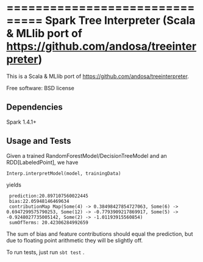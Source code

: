 ===============================
Spark Tree Interpreter (Scala & MLlib port of https://github.com/andosa/treeinterpreter)
===============================

This is a Scala & MLlib port of https://github.com/andosa/treeinterpreter.

Free software: BSD license

Dependencies
------------
Spark 1.4.1+


Usage and Tests
-----
Given a trained RandomForestModel/DecisionTreeModel and an RDD[LabeledPoint], we have

```
Interp.interpretModel(model, trainingData)
```
yields
``` 
 prediction:20.897107560022445
 bias:22.05948146469634
 contributionMap Map(Some(4) -> 0.38498427854727063, Some(6) -> 0.6947299575790253, Some(12) -> -0.7793909217869917, Some(5) -> -0.9248027735005142, Some(2) -> -1.01193915560854)
 sumOfTerms: 20.42306284992659
```

The sum of bias and feature contributions should equal the prediction, but due to floating point arithmetic they will be slightly off.

To run tests, just run `sbt test` .

